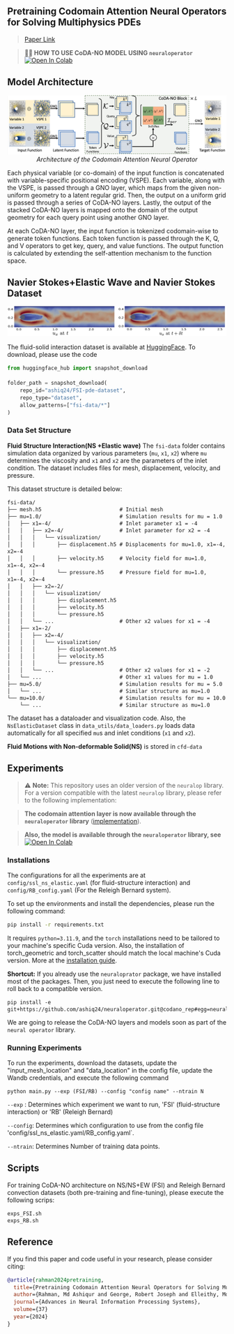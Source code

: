 



## Pretraining  Codomain Attention Neural Operators for Solving Multiphysics PDEs 

> [Paper Link](https://arxiv.org/pdf/2403.12553.pdf)

>  **🚀🚀 HOW TO USE CoDA-NO MODEL USING `neuraloperator`** [![Open In Colab](https://colab.research.google.com/assets/colab-badge.svg)](https://colab.research.google.com/drive/1W6Qy5Mk_vEjZgrA0tWMespXqKEYDOdc6?usp=sharing)

## Model Architecture
<p align="center">
    <img src="https://github.com/ashiq24/CoDA-NO/blob/web_resources/images/pipe_line.png" alt="">
    <br>
    <em>  Architecture of the Codomain Attention Neural Operator</em>
</p>
Each physical variable (or co-domain) of the input function is concatenated with variable-specific positional encoding (VSPE). Each variable, along with the VSPE, is passed through a GNO layer, which maps from the given non-uniform geometry to a latent regular grid. Then, the output on a uniform grid
is passed through a series of CoDA-NO layers. Lastly, the output of the stacked CoDA-NO layers is mapped onto the domain of the
output geometry for each query point using another GNO layer.

At each CoDA-NO layer, the input function is tokenized codomain-wise to generate token functions. Each token function is passed through the K, Q, and V operators to get key, query, and value functions. The output function is calculated by extending the self-attention mechanism to the function space.


## Navier Stokes+Elastic Wave and Navier Stokes Dataset
<p align="center">
    <img src="https://github.com/ashiq24/CoDA-NO/blob/web_resources/images/data_vis.png" alt="">
    <br>
</p>

The fluid-solid interaction dataset is available at [HuggingFace](https://huggingface.co/datasets/ashiq24/FSI-pde-dataset). To download, please use the code
```python
from huggingface_hub import snapshot_download

folder_path = snapshot_download(
    repo_id="ashiq24/FSI-pde-dataset",
    repo_type="dataset",
    allow_patterns=["fsi-data/*"]
)
```
### Data Set Structure

**Fluid Structure Interaction(NS +Elastic wave)**
The `fsi-data` folder contains simulation data organized by various parameters (`mu`, `x1`, `x2`) where `mu` determines the viscosity and `x1` and `x2` are the parameters of the inlet condition. The dataset includes files for mesh, displacement, velocity, and pressure. 

This dataset structure is detailed below:

```plaintext
fsi-data/
├── mesh.h5                         # Initial mesh
├── mu=1.0/                         # Simulation results for mu = 1.0
│   ├── x1=-4/                      # Inlet parameter x1 = -4
│   │   ├── x2=-4/                  # Inlet parameter for x2 = -4
│   │   │   └── visualization/      
│   │   │       ├── displacement.h5 # Displacements for mu=1.0, x1=-4, x2=-4
│   │   │       ├── velocity.h5     # Velocity field for mu=1.0, x1=-4, x2=-4
│   │   │       └── pressure.h5     # Pressure field for mu=1.0, x1=-4, x2=-4
│   │   ├── x2=-2/
│   │   │   └── visualization/
│   │   │       ├── displacement.h5
│   │   │       ├── velocity.h5
│   │   │       └── pressure.h5
│   │   └── ...                     # Other x2 values for x1 = -4
│   ├── x1=-2/
│   │   ├── x2=-4/
│   │   │   └── visualization/
│   │   │       ├── displacement.h5
│   │   │       ├── velocity.h5
│   │   │       └── pressure.h5
│   │   └── ...                     # Other x2 values for x1 = -2
│   └── ...                         # Other x1 values for mu = 1.0
├── mu=5.0/                         # Simulation results for mu = 5.0
│   └── ...                         # Similar structure as mu=1.0
└── mu=10.0/                        # Simulation results for mu = 10.0
    └── ...                         # Similar structure as mu=1.0
```
The dataset has a dataloader and visualization code. Also, the `NsElasticDataset` class in `data_utils/data_loaders.py` loads data automatically for all specified `mu`s and inlet conditions (`x1` and `x2`).

**Fluid Motions with Non-deformable Solid(NS)** is stored in `cfd-data`
 
## Experiments

> ⚠️ **Note:** This repository uses an older version of the `neuralop` library. For a version compatible with the latest `neuralop` library, please refer to the following implementation:

> **The codomain attention layer is now available through the `neuraloperator` library** ([implementation](https://github.com/neuraloperator/neuraloperator/blob/main/neuralop/layers/coda_layer.py)).

> **Also, the model is available through the `neuraloperator` library, see** [![Open In Colab](https://colab.research.google.com/assets/colab-badge.svg)](https://colab.research.google.com/drive/1W6Qy5Mk_vEjZgrA0tWMespXqKEYDOdc6?usp=sharing)

### Installations
The configurations for all the experiments are at `config/ssl_ns_elastic.yaml` (for fluid-structure interaction) and `config/RB_config.yaml` (For the Releigh Bernard system).

To set up the environments and install the dependencies, please run the following command:
```bash
pip install -r requirements.txt
```
It requires `python=3.11.9`, and the `torch` installations need to be tailored to your machine's specific Cuda version. Also, the installation of torch_geometric and torch_scatter should match the local machine's Cuda version. More at the [installation guide](https://pytorch-geometric.readthedocs.io/en/latest/). 

**Shortcut:** If you already use the `neuraloprator` package, we have installed most of the packages. Then, you just need to execute the following line to roll back to a compatible version.

```
pip install -e git+https://github.com/ashiq24/neuraloperator.git@codano_rep#egg=neuraloperator
```

We are going to release the CoDA-NO layers and models soon as part of the `neural operator` library. 

### Running Experiments
To run the experiments, download the datasets, update the "input_mesh_location" and "data_location" in the config file,  update the Wandb credentials, and execute the following command

```
python main.py --exp (FSI/RB) --config "config name" --ntrain N
```

`--exp`  : Determines which experiment we want to run, 'FSI' (fluid-structure interaction) or 'RB' (Releigh Bernard)

`--config`: Determines which configuration to use from the config file 'config/ssl_ns_elastic.yaml/RB_config.yaml`.

`--ntrain`: Determines Number of training data points.

## Scripts
For training CoDA-NO architecture on NS/NS+EW (FSI) and Releigh Bernard convection datasets (both pre-training and fine-tuning), please execute the following scrips:
```
exps_FSI.sh
exps_RB.sh
```


## Reference
If you find this paper and code useful in your research, please consider citing:
```bibtex
@article{rahman2024pretraining,
  title={Pretraining Codomain Attention Neural Operators for Solving Multiphysics PDEs},
  author={Rahman, Md Ashiqur and George, Robert Joseph and Elleithy, Mogab and Leibovici, Daniel and Li, Zongyi and Bonev, Boris and White, Colin and Berner, Julius and Yeh, Raymond A and Kossaifi, Jean and Azizzadenesheli, Kamyar and Anandkumar, Anima},
  journal={Advances in Neural Information Processing Systems},
  volume={37}
  year={2024}
}
```

